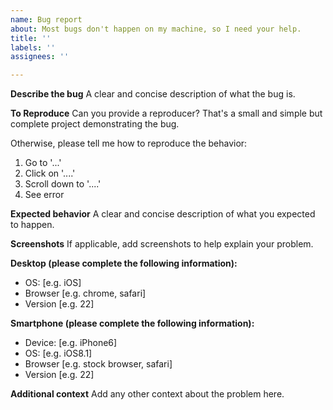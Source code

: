 ```yaml
---
name: Bug report
about: Most bugs don't happen on my machine, so I need your help.
title: ''
labels: ''
assignees: ''

---
```


**Describe the bug**
A clear and concise description of what the bug is.

**To Reproduce**
Can you provide a reproducer? That's a small and simple but complete project demonstrating the bug.

Otherwise, please tell me how to reproduce the behavior:
1. Go to '...'
2. Click on '....'
3. Scroll down to '....'
4. See error

**Expected behavior**
A clear and concise description of what you expected to happen.

**Screenshots**
If applicable, add screenshots to help explain your problem.

**Desktop (please complete the following information):**
 - OS: [e.g. iOS]
 - Browser [e.g. chrome, safari]
 - Version [e.g. 22]

**Smartphone (please complete the following information):**
 - Device: [e.g. iPhone6]
 - OS: [e.g. iOS8.1]
 - Browser [e.g. stock browser, safari]
 - Version [e.g. 22]

**Additional context**
Add any other context about the problem here.
